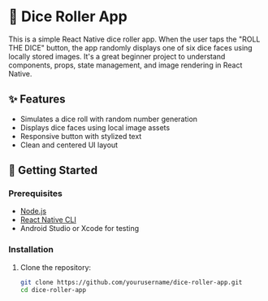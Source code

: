 # 🎲 Dice Roller App

This is a simple React Native dice roller app. When the user taps the "ROLL THE DICE" button, the app randomly displays one of six dice faces using locally stored images. It's a great beginner project to understand components, props, state management, and image rendering in React Native.

## ✨ Features

- Simulates a dice roll with random number generation
- Displays dice faces using local image assets
- Responsive button with stylized text
- Clean and centered UI layout

## 🚀 Getting Started

### Prerequisites

- [Node.js](https://nodejs.org/)
- [React Native CLI](https://reactnative.dev/docs/environment-setup)
- Android Studio or Xcode for testing

### Installation

1. Clone the repository:
   ```bash
   git clone https://github.com/yourusername/dice-roller-app.git
   cd dice-roller-app
